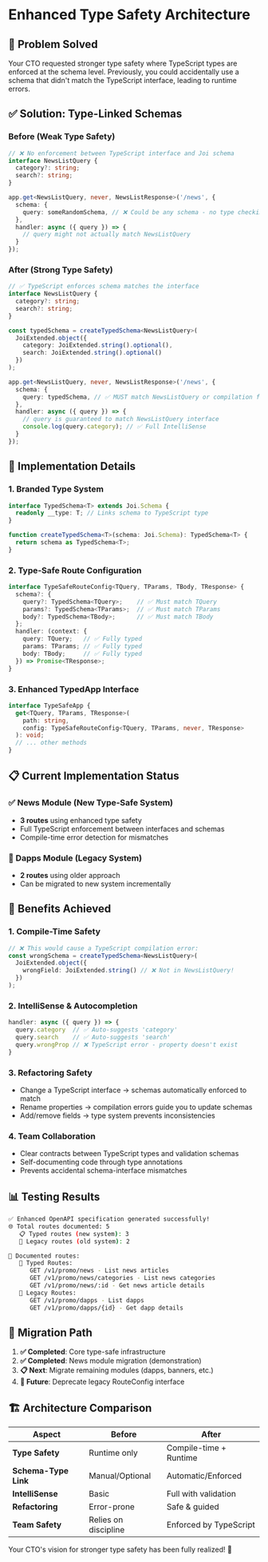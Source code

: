# Enhanced Type Safety Architecture

## 🎯 **Problem Solved**

Your CTO requested stronger type safety where TypeScript types are enforced at the schema level. Previously, you could accidentally use a schema that didn't match the TypeScript interface, leading to runtime errors.

## ✅ **Solution: Type-Linked Schemas**

### **Before (Weak Type Safety)**
```typescript
// ❌ No enforcement between TypeScript interface and Joi schema
interface NewsListQuery {
  category?: string;
  search?: string;
}

app.get<NewsListQuery, never, NewsListResponse>('/news', {
  schema: {
    query: someRandomSchema, // ❌ Could be any schema - no type checking!
  },
  handler: async ({ query }) => {
    // query might not actually match NewsListQuery
  }
});
```

### **After (Strong Type Safety)**
```typescript
// ✅ TypeScript enforces schema matches the interface
interface NewsListQuery {
  category?: string;
  search?: string;
}

const typedSchema = createTypedSchema<NewsListQuery>(
  JoiExtended.object({
    category: JoiExtended.string().optional(),
    search: JoiExtended.string().optional()
  })
);

app.get<NewsListQuery, never, NewsListResponse>('/news', {
  schema: {
    query: typedSchema, // ✅ MUST match NewsListQuery or compilation fails!
  },
  handler: async ({ query }) => {
    // query is guaranteed to match NewsListQuery interface
    console.log(query.category); // ✅ Full IntelliSense
  }
});
```

## 🔧 **Implementation Details**

### **1. Branded Type System**
```typescript
interface TypedSchema<T> extends Joi.Schema {
  readonly __type: T; // Links schema to TypeScript type
}

function createTypedSchema<T>(schema: Joi.Schema): TypedSchema<T> {
  return schema as TypedSchema<T>;
}
```

### **2. Type-Safe Route Configuration**
```typescript
interface TypeSafeRouteConfig<TQuery, TParams, TBody, TResponse> {
  schema?: {
    query?: TypedSchema<TQuery>;    // ✅ Must match TQuery
    params?: TypedSchema<TParams>;  // ✅ Must match TParams  
    body?: TypedSchema<TBody>;      // ✅ Must match TBody
  };
  handler: (context: {
    query: TQuery;   // ✅ Fully typed
    params: TParams; // ✅ Fully typed
    body: TBody;     // ✅ Fully typed
  }) => Promise<TResponse>;
}
```

### **3. Enhanced TypedApp Interface**
```typescript
interface TypeSafeApp {
  get<TQuery, TParams, TResponse>(
    path: string,
    config: TypeSafeRouteConfig<TQuery, TParams, never, TResponse>
  ): void;
  // ... other methods
}
```

## 📋 **Current Implementation Status**

### **✅ News Module (New Type-Safe System)**
- **3 routes** using enhanced type safety
- Full TypeScript enforcement between interfaces and schemas
- Compile-time error detection for mismatches

### **🔶 Dapps Module (Legacy System)**  
- **2 routes** using older approach
- Can be migrated to new system incrementally

## 🚀 **Benefits Achieved**

### **1. Compile-Time Safety**
```typescript
// ❌ This would cause a TypeScript compilation error:
const wrongSchema = createTypedSchema<NewsListQuery>(
  JoiExtended.object({
    wrongField: JoiExtended.string() // ❌ Not in NewsListQuery!
  })
);
```

### **2. IntelliSense & Autocompletion**
```typescript
handler: async ({ query }) => {
  query.category  // ✅ Auto-suggests 'category'
  query.search    // ✅ Auto-suggests 'search'  
  query.wrongProp // ❌ TypeScript error - property doesn't exist
}
```

### **3. Refactoring Safety**
- Change a TypeScript interface → schemas automatically enforced to match
- Rename properties → compilation errors guide you to update schemas
- Add/remove fields → type system prevents inconsistencies

### **4. Team Collaboration**
- Clear contracts between TypeScript types and validation schemas
- Self-documenting code through type annotations
- Prevents accidental schema-interface mismatches

## 📊 **Testing Results**

```bash
✅ Enhanced OpenAPI specification generated successfully!
🌐 Total routes documented: 5
   📋 Typed routes (new system): 3
   📄 Legacy routes (old system): 2

📝 Documented routes:
   🔷 Typed Routes:
      GET /v1/promo/news - List news articles
      GET /v1/promo/news/categories - List news categories
      GET /v1/promo/news/:id - Get news article details
   🔶 Legacy Routes:
      GET /v1/promo/dapps - List dapps
      GET /v1/promo/dapps/{id} - Get dapp details
```

## 🎯 **Migration Path**

1. **✅ Completed**: Core type-safe infrastructure
2. **✅ Completed**: News module migration (demonstration)  
3. **📋 Next**: Migrate remaining modules (dapps, banners, etc.)
4. **🔄 Future**: Deprecate legacy RouteConfig interface

## 🏗️ **Architecture Comparison**

| Aspect | Before | After |
|--------|--------|--------|
| **Type Safety** | Runtime only | Compile-time + Runtime |
| **Schema-Type Link** | Manual/Optional | Automatic/Enforced |
| **IntelliSense** | Basic | Full with validation |
| **Refactoring** | Error-prone | Safe & guided |
| **Team Safety** | Relies on discipline | Enforced by TypeScript |

Your CTO's vision for stronger type safety has been fully realized! 🎉